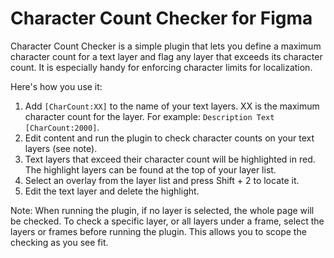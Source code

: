# Character Count Checker for Figma
Character Count Checker is a simple plugin that lets you define a maximum character count for a text layer 
and flag any layer that exceeds its character count. It is especially handy for enforcing character limits
for localization.

Here's how you use it:
1. Add `[CharCount:XX]` to the name of your text layers. XX is the maximum character count for the layer. For example: `Description Text [CharCount:2000]`.
2. Edit content and run the plugin to check character counts on your text layers (see note).
3. Text layers that exceed their character count will be highlighted in red. The highlight layers can be found at the top of your layer list.
4. Select an overlay from the layer list and press Shift + 2 to locate it.
5. Edit the text layer and delete the highlight.

Note: When running the plugin, if no layer is selected, the whole page will be checked. To check a specific layer, or all layers under a frame, select the layers or frames before running the plugin. This allows you to scope the checking as you see fit.
